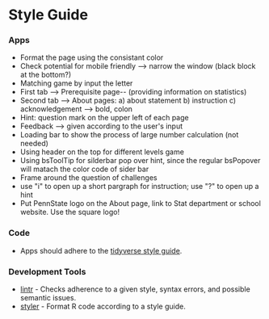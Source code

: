 # Style Guide

### Apps
- Format the page using the consistant color
- Check potential for mobile friendly --> narrow the window (black block at the bottom?)
- Matching game by input the letter
- First tab --> Prerequisite page-- (providing information on statistics)
- Second tab --> About pages: a) about statement b) instruction c) acknowledgement --> bold, colon  
- Hint: question mark on the upper left of each page 
- Feedback --> given according to the user's input 
- Loading bar to show the process of large number calculation (not needed) 
- Using header on the top for different levels game
- Using bsToolTip for silderbar pop over hint, since the regular bsPopover will matach the color code of sider bar 
- Frame around the question of challenges 
- use "i" to open up a short pargraph for instruction; use "?" to open up a hint
- Put PennState logo on the About page, link to Stat department or school website. Use the square logo!  

### Code
- Apps should adhere to the [tidyverse style guide](https://style.tidyverse.org/).

### Development Tools
- [lintr](https://github.com/jimhester/lintr) - Checks adherence to a given style, syntax errors, and possible semantic issues.
- [styler](https://www.tidyverse.org/articles/2017/12/styler-1.0.0/) - Format R code according to a style guide.
